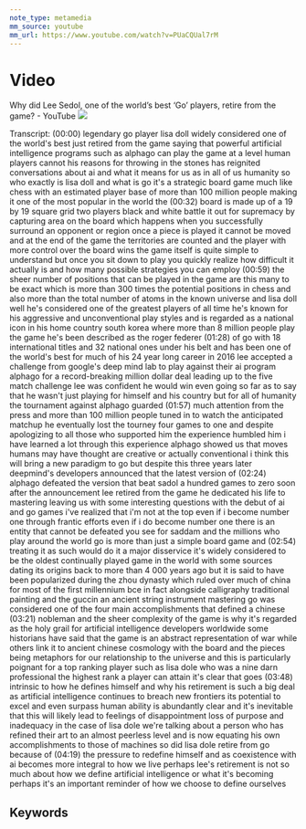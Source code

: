 ```yaml
---
note_type: metamedia
mm_source: youtube
mm_url: https://www.youtube.com/watch?v=PUaCQUal7rM
---
```


# Video

Why did Lee Sedol, one of the world’s best ‘Go’ players, retire from the game? - YouTube
![](https://www.youtube.com/watch?v=PUaCQUal7rM)

Transcript:
(00:00) legendary go player lisa doll widely considered one of the world's best just retired from the game saying that powerful artificial intelligence programs such as alphago can play the game at a level human players cannot his reasons for throwing in the stones has reignited conversations about ai and what it means for us as in all of us humanity so who exactly is lisa doll and what is go it's a strategic board game much like chess with an estimated player base of more than 100 million people making it one of the most popular in the world the
(00:32) board is made up of a 19 by 19 square grid two players black and white battle it out for supremacy by capturing area on the board which happens when you successfully surround an opponent or region once a piece is played it cannot be moved and at the end of the game the territories are counted and the player with more control over the board wins the game itself is quite simple to understand but once you sit down to play you quickly realize how difficult it actually is and how many possible strategies you can employ
(00:59) the sheer number of positions that can be played in the game are this many to be exact which is more than 300 times the potential positions in chess and also more than the total number of atoms in the known universe and lisa doll well he's considered one of the greatest players of all time he's known for his aggressive and unconventional play styles and is regarded as a national icon in his home country south korea where more than 8 million people play the game he's been described as the roger federer
(01:28) of go with 18 international titles and 32 national ones under his belt and has been one of the world's best for much of his 24 year long career in 2016 lee accepted a challenge from google's deep mind lab to play against their ai program alphago for a record-breaking million dollar deal leading up to the five match challenge lee was confident he would win even going so far as to say that he wasn't just playing for himself and his country but for all of humanity the tournament against alphago guarded
(01:57) much attention from the press and more than 100 million people tuned in to watch the anticipated matchup he eventually lost the tourney four games to one and despite apologizing to all those who supported him the experience humbled him i have learned a lot through this experience alphago showed us that moves humans may have thought are creative or actually conventional i think this will bring a new paradigm to go but despite this three years later deepmind's developers announced that the latest version of
(02:24) alphago defeated the version that beat sadol a hundred games to zero soon after the announcement lee retired from the game he dedicated his life to mastering leaving us with some interesting questions with the debut of ai and go games i've realized that i'm not at the top even if i become number one through frantic efforts even if i do become number one there is an entity that cannot be defeated you see for saddam and the millions who play around the world go is more than just a simple board game and
(02:54) treating it as such would do it a major disservice it's widely considered to be the oldest continually played game in the world with some sources dating its origins back to more than 4 000 years ago but it is said to have been popularized during the zhou dynasty which ruled over much of china for most of the first millennium bce in fact alongside calligraphy traditional painting and the guccin an ancient string instrument mastering go was considered one of the four main accomplishments that defined a chinese
(03:21) nobleman and the sheer complexity of the game is why it's regarded as the holy grail for artificial intelligence developers worldwide some historians have said that the game is an abstract representation of war while others link it to ancient chinese cosmology with the board and the pieces being metaphors for our relationship to the universe and this is particularly poignant for a top ranking player such as lisa dole who was a nine darn professional the highest rank a player can attain it's clear that goes
(03:48) intrinsic to how he defines himself and why his retirement is such a big deal as artificial intelligence continues to breach new frontiers its potential to excel and even surpass human ability is abundantly clear and it's inevitable that this will likely lead to feelings of disappointment loss of purpose and inadequacy in the case of lisa dole we're talking about a person who has refined their art to an almost peerless level and is now equating his own accomplishments to those of machines so did lisa dole retire from go because of
(04:19) the pressure to redefine himself and as coexistence with ai becomes more integral to how we live perhaps lee's retirement is not so much about how we define artificial intelligence or what it's becoming perhaps it's an important reminder of how we choose to define ourselves


## Keywords